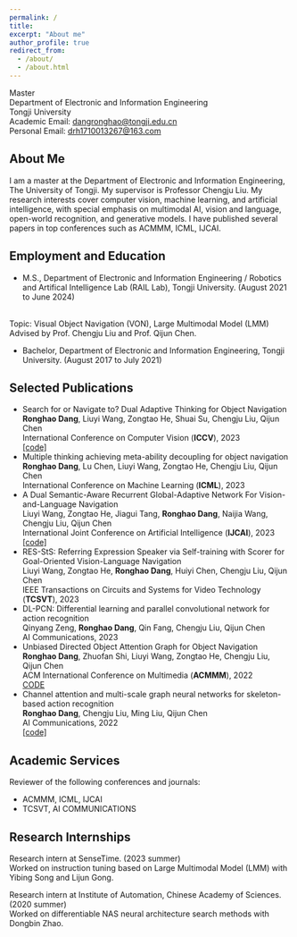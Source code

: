 ```yaml
---
permalink: /
title: 
excerpt: "About me"
author_profile: true
redirect_from: 
  - /about/
  - /about.html
---
```



Master
<br>
Department of Electronic and Information Engineering
<br>
Tongji University
<br>
Academic Email: dangronghao@tongji.edu.cn
<br>
Personal Email: drh1710013267@163.com

About Me
------
I am a master at the Department of Electronic and Information Engineering, The University of Tongji. My supervisor is Professor Chengju Liu. My research interests cover computer vision, machine learning, and artificial intelligence, with special emphasis on multimodal AI, vision and language, open-world recognition, and generative models. I have published several papers in top conferences such as ACMMM, ICML, IJCAI. 

Employment and Education
------
- M.S., Department of Electronic and Information Engineering / Robotics and Artifical Intelligence Lab (RAIL Lab), Tongji University. (August 2021 to June 2024)
<br>
Topic: Visual Object Navigation (VON), Large Multimodal Model (LMM)
<br>
Advised by Prof. Chengju Liu and Prof. Qijun Chen.

- Bachelor, Department of Electronic and Information Engineering, Tongji University. (August 2017 to July 2021)

Selected Publications
------
- Search for or Navigate to? Dual Adaptive Thinking for Object Navigation
  <br>
  **Ronghao Dang**, Liuyi Wang, Zongtao He, Shuai Su, Chengju Liu, Qijun Chen
  <br>
  International Conference on Computer Vision (**ICCV**), 2023
  <br>
  [[code]](https://github.com/Rh-Dang/DAT)
- Multiple thinking achieving meta-ability decoupling for object navigation
  <br>
  **Ronghao Dang**, Lu Chen, Liuyi Wang, Zongtao He, Chengju Liu, Qijun Chen
  <br>
  International Conference on Machine Learning (**ICML**), 2023
- A Dual Semantic-Aware Recurrent Global-Adaptive Network For Vision-and-Language Navigation
  <br>
  Liuyi Wang, Zongtao He, Jiagui Tang, **Ronghao Dang**, Naijia Wang, Chengju Liu, Qijun Chen
  <br>
  International Joint Conference on Artificial Intelligence (**IJCAI**), 2023
  <br>
  [[code]](https://github.com/CrystalSixone/DSRG)
- RES-StS: Referring Expression Speaker via Self-training with Scorer for Goal-Oriented Vision-Language Navigation
  <br>
  Liuyi Wang, Zongtao He, **Ronghao Dang**, Huiyi Chen, Chengju Liu, Qijun Chen
  <br>
  IEEE Transactions on Circuits and Systems for Video Technology (**TCSVT**), 2023
- DL-PCN: Differential learning and parallel convolutional network for action recognition
  <br>
  Qinyang Zeng, **Ronghao Dang**, Qin Fang, Chengju Liu, Qijun Chen
  <br>
  AI Communications, 2023
- Unbiased Directed Object Attention Graph for Object Navigation 
  <br>
  **Ronghao Dang**, Zhuofan Shi, Liuyi Wang, Zongtao He, Chengju Liu, Qijun Chen
  <br>
  ACM International Conference on Multimedia (**ACMMM**), 2022
  <br>
  [CODE](https://github.com/Rh-Dang/DOA)
- Channel attention and multi-scale graph neural networks for skeleton-based action recognition
  <br>
  **Ronghao Dang**, Chengju Liu, Ming Liu, Qijun Chen
  <br>
  AI Communications, 2022
  <br>
  [[code]](https://github.com/Rh-Dang/CA-MSN-action-recognition)

Academic Services
------
Reviewer of the following conferences and journals:

- ACMMM, ICML, IJCAI
- TCSVT, AI COMMUNICATIONS

Research Internships
------
Research intern at SenseTime. (2023 summer)
<br>
Worked on instruction tuning based on Large Multimodal Model (LMM) with Yibing Song and Lijun Gong.

Research intern at Institute of Automation, Chinese Academy of Sciences. (2020 summer)
<br>
Worked on differentiable NAS neural architecture search methods  with Dongbin Zhao.
